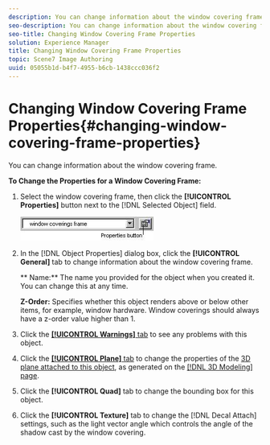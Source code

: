 ```yaml
---
description: You can change information about the window covering frame.
seo-description: You can change information about the window covering frame.
seo-title: Changing Window Covering Frame Properties
solution: Experience Manager
title: Changing Window Covering Frame Properties
topic: Scene7 Image Authoring
uuid: 05055b1d-b4f7-4955-b6cb-1438ccc036f2
---
```


# Changing Window Covering Frame Properties{#changing-window-covering-frame-properties}

You can change information about the window covering frame.

 **To Change the Properties for a Window Covering Frame:** 

1. Select the window covering frame, then click the **[!UICONTROL Properties]** button next to the [!DNL Selected Object] field.

   ![Step Info](assets/wc_prop.png)

1. In the [!DNL Object Properties] dialog box, click the **[!UICONTROL General]** tab to change information about the window covering frame.

   ** Name:** The name you provided for the object when you created it. You can change this at any time.

   **Z-Order:** Specifies whether this object renders above or below other items, for example, window hardware. Window coverings should always have a z-order value higher than 1. 

1. Click the [ **[!UICONTROL Warnings]** tab](../../../c-vat-obj-pg/c-vat-abt-obj-prop/c-vat-app-obj-prop/c-vat-warning-tab.md#concept-a4134befdef446a9bb4f5fbb3f9b27d1) to see any problems with this object.
1. Click the [ **[!UICONTROL Plane]** tab](../../../c-vat-obj-pg/c-vat-abt-obj-prop/c-vat-app-obj-prop/c-vat-plane-tab-3d-obj.md#concept-e0addb7f0f8f48678bf3b09bbf74f67c) to change the properties of the [3D plane attached to this object](../../../c-vat-obj-pg/c-vat-abt-obj-pg/t-vat-assign-obj.md#task-e8ad247824b24fb0b05e115df24c45b6), as generated on the [ [!DNL 3D Modeling] page](../../../c-vat-3d-mod-pg/c-vat-abt-3d-mod-pg/c-vat-abt-3d-mod-pg.md#concept-93553c563c534d839a5cf0f2aafa70ee).
1. Click the **[!UICONTROL Quad]** tab to change the bounding box for this object.
1. Click the **[!UICONTROL Texture]** tab to change the [!DNL Decal Attach] settings, such as the light vector angle which controls the angle of the shadow cast by the window covering.

